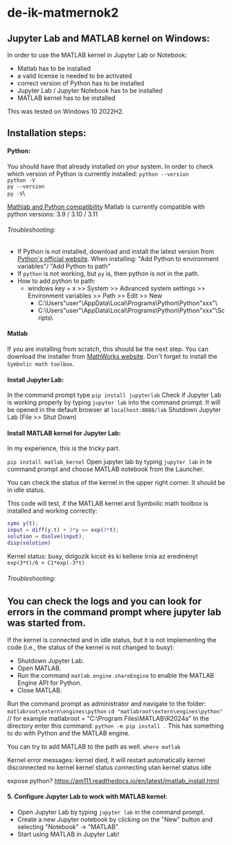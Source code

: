 # de-ik-matmernok2

## Jupyter Lab and MATLAB kernel on Windows:

In order to use the MATLAB kernel in Jupyter Lab or Notebook:
- Matlab has to be installed
- a valid license is needed to be activated
- correct version of Python has to be installed
- Jupyter Lab / Jupyter Notebook has to be installed
- MATLAB kernel has to be installed

This was tested on Windows 10 2022H2.

## Installation steps:
#### Python:
You should have that already installed on your system. In order to check which version of Python is currently installed:
`python --version`\
`python -V`\
`py --version`\
`py -V`\

[Mathlab and Python compatibility](https://www.mathworks.com/support/requirements/python-compatibility.html)
Matlab is currently compatible with python versions: 3.9 / 3.10 / 3.11

###### Troubleshooting:
* If Python is not installed, download and install the latest version from [Python's official website](https://www.python.org/downloads/). When installing: "Add Python to environment variables"/ "Add Python to path" 
* If `python` is not working, but `py` is, then python is not in the path.
* How to add python to path:
  * windows key + x >> System  >> Advanced system settings >> Environment variables >> Path >> Edit >> New
    * C:\Users\"user"\AppData\Local\Programs\Python\Python"xxx"\
    * C:\Users\"user"\AppData\Local\Programs\Python\Python"xxx"\Scripts\

####  Matlab
If you are installing from scratch, this should be the next step. You can download the installer from [MathWorks website](https://www.mathworks.com/downloads/). Don't forget to install the `Symbolic math toolbox`.

#### Install Jupyter Lab:
In the command prompt type `pip install jupyterlab`
Check if Jupyter Lab is working properly by typing `jupyter lab` into the command prompt. It will be opened in the default browser at `localhost:8888/lab`
Shutdown Jupyter Lab (File >> Shut Down)

#### Install MATLAB kernel for Jupyter Lab:
In my experience, this is the tricky part.

`pip install matlab_kernel`
Open jupyter lab by typing `jupyter lab` in te command prompt and choose MATLAB notebook from the Launcher.

You can check the status of the kernel in the upper right corner. It should be in idle status.

This code will test, if the MATLAB kernel and Symbolic math toolbox is installed and working correctly:
```matlab
syms y(t);
input = diff(y,t) + 3*y == exp(3*t);
solution = dsolve(input);
disp(solution)
```
Kernel status: busy, dolgozik kicsit és ki kellene írnia az eredményt
`exp(3*t)/6 + C1*exp(-3*t)`

###### Troubleshooting:
You can check the logs and you can look for errors in the command prompt where jupyter lab was started from.
---
If the kernel is connected and in idle status, but it is not implementing the code (i.e., the status of the kernel is not changed to busy):
- Shutdown Jupyter Lab.
- Open MATLAB.
- Run the command `matlab.engine.shareEngine` to enable the MATLAB Engine API for Python.
- Close MATLAB.

Run the command prompt as administrator and navigate to the folder: `matlabroot\extern\engines\python`
`cd "matlabroot\extern\engines\python"` // for example matlabroot = "C:\Program Files\MATLAB\R2024a"
In the directory enter this command:
`python -m pip install .`
This has something to do with Python and the MATLAB engine.

You can try to add MATLAB to the path as well.
`where matlab`

Kernel error messages: 
kernel died, it will restart automatically
kernel disconnected
no kernel
kernel status connecting utan kernel status idle 

expose python? https://am111.readthedocs.io/en/latest/jmatlab_install.html

#### 5. Configure Jupyter Lab to work with MATLAB kernel:
- Open Jupyter Lab by typing `jupyter lab` in the command prompt.
- Create a new Jupyter notebook by clicking on the "New" button and selecting "Notebook" -> "MATLAB".
- Start using MATLAB in Jupyter Lab!

